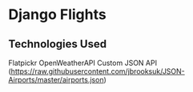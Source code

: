 # Django Flights

## Technologies Used
Flatpickr
OpenWeatherAPI
Custom JSON API (https://raw.githubusercontent.com/jbrooksuk/JSON-Airports/master/airports.json)